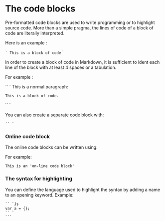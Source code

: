 # The code blocks

Pre-formatted code blocks are used to write programming or to highlight source code. More than a simple pragma, the lines of code of a block of code are literally interpreted.

Here is an example :

`` `
This is a block of code
`` `

In order to create a block of code in Markdown, it is sufficient to ident each line of the block with at least 4 spaces or a tabulation.

For example :

`` `
This is a normal paragraph:

    This is a block of code.
`` `

You can also create a separate code block with:

    `` `

### Online code block

The online code blocks can be written using:

For example:

    This is an 'on-line code block'

### The syntax for highlighting

You can define the language used to highlight the syntax by adding a name to an opening keyword. Example:

    `` `Js
    var a = {};
    `` `
    ```

